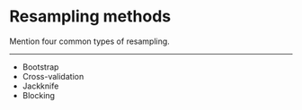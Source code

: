 # Resampling methods

Mention four common types of resampling.

---

- Bootstrap
- Cross-validation
- Jackknife
- Blocking

